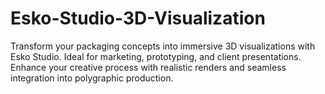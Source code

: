 # Esko-Studio-3D-Visualization
Transform your packaging concepts into immersive 3D visualizations with Esko Studio. Ideal for marketing, prototyping, and client presentations. Enhance your creative process with realistic renders and seamless integration into polygraphic production.
